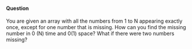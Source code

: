 #### Question

You are given an array with all the numbers from 1 to N appearing exactly once, except for one number that is missing. How can you find the missing number in 0 (N) time and 0(1) space? What if there were two numbers missing?
